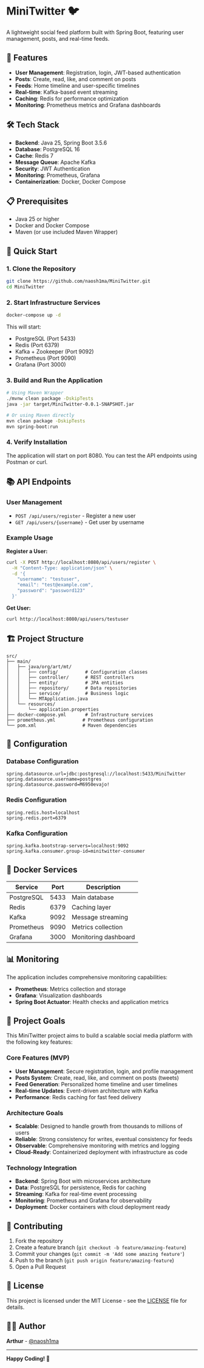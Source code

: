 # MiniTwitter 🐦

A lightweight social feed platform built with Spring Boot, featuring user management, posts, and real-time feeds.

## 🚀 Features

- **User Management**: Registration, login, JWT-based authentication
- **Posts**: Create, read, like, and comment on posts
- **Feeds**: Home timeline and user-specific timelines
- **Real-time**: Kafka-based event streaming
- **Caching**: Redis for performance optimization
- **Monitoring**: Prometheus metrics and Grafana dashboards

## 🛠️ Tech Stack

- **Backend**: Java 25, Spring Boot 3.5.6
- **Database**: PostgreSQL 16
- **Cache**: Redis 7
- **Message Queue**: Apache Kafka
- **Security**: JWT Authentication
- **Monitoring**: Prometheus, Grafana
- **Containerization**: Docker, Docker Compose

## 📋 Prerequisites

- Java 25 or higher
- Docker and Docker Compose
- Maven (or use included Maven Wrapper)

## 🚀 Quick Start

### 1. Clone the Repository
```bash
git clone https://github.com/naosh1ma/MiniTwitter.git
cd MiniTwitter
```

### 2. Start Infrastructure Services
```bash
docker-compose up -d
```

This will start:
- PostgreSQL (Port 5433)
- Redis (Port 6379)
- Kafka + Zookeeper (Port 9092)
- Prometheus (Port 9090)
- Grafana (Port 3000)

### 3. Build and Run the Application
```bash
# Using Maven Wrapper
./mvnw clean package -DskipTests
java -jar target/MiniTwitter-0.0.1-SNAPSHOT.jar

# Or using Maven directly
mvn clean package -DskipTests
mvn spring-boot:run
```

### 4. Verify Installation
The application will start on port 8080. You can test the API endpoints using Postman or curl.

## 📚 API Endpoints

### User Management
- `POST /api/users/register` - Register a new user
- `GET /api/users/{username}` - Get user by username

### Example Usage

**Register a User:**
```bash
curl -X POST http://localhost:8080/api/users/register \
  -H "Content-Type: application/json" \
  -d '{
    "username": "testuser",
    "email": "test@example.com",
    "password": "password123"
  }'
```

**Get User:**
```bash
curl http://localhost:8080/api/users/testuser
```

## 🏗️ Project Structure

```
src/
├── main/
│   ├── java/org/art/mt/
│   │   ├── config/          # Configuration classes
│   │   ├── controller/      # REST controllers
│   │   ├── entity/          # JPA entities
│   │   ├── repository/      # Data repositories
│   │   ├── service/         # Business logic
│   │   └── MTApplication.java
│   └── resources/
│       └── application.properties
├── docker-compose.yml       # Infrastructure services
├── prometheus.yml          # Prometheus configuration
└── pom.xml                 # Maven dependencies
```

## 🔧 Configuration

### Database Configuration
```properties
spring.datasource.url=jdbc:postgresql://localhost:5433/MiniTwitter
spring.datasource.username=postgres
spring.datasource.password=M6950evajo!
```

### Redis Configuration
```properties
spring.redis.host=localhost
spring.redis.port=6379
```

### Kafka Configuration
```properties
spring.kafka.bootstrap-servers=localhost:9092
spring.kafka.consumer.group-id=minitwitter-consumer
```

## 🐳 Docker Services

| Service | Port | Description |
|---------|------|-------------|
| PostgreSQL | 5433 | Main database |
| Redis | 6379 | Caching layer |
| Kafka | 9092 | Message streaming |
| Prometheus | 9090 | Metrics collection |
| Grafana | 3000 | Monitoring dashboard |

## 📊 Monitoring

The application includes comprehensive monitoring capabilities:
- **Prometheus**: Metrics collection and storage
- **Grafana**: Visualization dashboards
- **Spring Boot Actuator**: Health checks and application metrics

## 🎯 Project Goals

This MiniTwitter project aims to build a scalable social media platform with the following key features:

### Core Features (MVP)
- **User Management**: Secure registration, login, and profile management
- **Posts System**: Create, read, like, and comment on posts (tweets)
- **Feed Generation**: Personalized home timeline and user timelines
- **Real-time Updates**: Event-driven architecture with Kafka
- **Performance**: Redis caching for fast feed delivery

### Architecture Goals
- **Scalable**: Designed to handle growth from thousands to millions of users
- **Reliable**: Strong consistency for writes, eventual consistency for feeds
- **Observable**: Comprehensive monitoring with metrics and logging
- **Cloud-Ready**: Containerized deployment with infrastructure as code

### Technology Integration
- **Backend**: Spring Boot with microservices architecture
- **Data**: PostgreSQL for persistence, Redis for caching
- **Streaming**: Kafka for real-time event processing
- **Monitoring**: Prometheus and Grafana for observability
- **Deployment**: Docker containers with cloud deployment ready

## 🤝 Contributing

1. Fork the repository
2. Create a feature branch (`git checkout -b feature/amazing-feature`)
3. Commit your changes (`git commit -m 'Add some amazing feature'`)
4. Push to the branch (`git push origin feature/amazing-feature`)
5. Open a Pull Request

## 📄 License

This project is licensed under the MIT License - see the [LICENSE](LICENSE) file for details.

## 👨‍💻 Author

**Arthur** - [@naosh1ma](https://github.com/naosh1ma)

---

**Happy Coding! 🚀**

